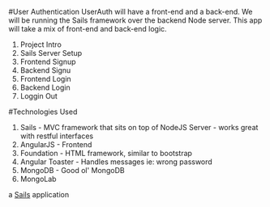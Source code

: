 #User Authentication
UserAuth will have a front-end and a back-end. We will be running the Sails framework over the backend Node server.
This app will take a mix of front-end and back-end logic.

1. Project Intro
2. Sails Server Setup
3. Frontend Signup
4. Backend Signu
5. Frontend Login
6. Backend Login
7. Loggin Out

#Technologies Used

1. Sails - MVC framework that sits on top of NodeJS Server - works great with restful interfaces
2. AngularJS - Frontend
3. Foundation - HTML framework, similar to bootstrap
4. Angular Toaster - Handles messages ie: wrong password
5. MongoDB - Good ol' MongoDB
6. MongoLab


a [Sails](http://sailsjs.org) application

